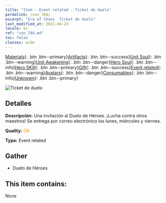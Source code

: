 ```yaml
---
title: "Item - Event related - Ticket de duelo"
permalink: /con_784/
excerpt: "Era of Chaos  Ticket de duelo"
last_modified_at: 2021-04-23
locale: es
ref: "con_784.md"
toc: false
classes: wide
---
```

 [Materials](/ItemsES/){: .btn .btn--primary}[Artifacts](/ItemsES/Artifacts/){: .btn .btn--success}[Unit Soul](/ItemsES/UnitSoul/){: .btn .btn--warning}[Unit Awakening](/ItemsES/UnitAwakening/){: .btn .btn--danger}[Hero Soul](/ItemsES/HeroSoul/){: .btn .btn--info}[Hero SKill](/ItemsES/HeroSkill/){: .btn .btn--primary}[Gift](/ItemsES/Gift/){: .btn .btn--success}[Event related](/ItemsES/Events/){: .btn .btn--warning}[Avatars](/ItemsES/Avatars/){: .btn .btn--danger}[Consumables](/ItemsES/Consumables/){: .btn .btn--info}[Unknown](/ItemsES/Unknown/){: .btn .btn--primary}

 ![Ticket de duelo](/images/t/i_3042.png)

## Detalles
 **Descripción:** Una invitación al Duelo de Héroes. ¡Lucha contra otros maestros! Se entrega por correo electrónico los lunes, miércoles y viernes.

 **Quality:** <span style="color: #FF8C00">OK</span>

 **Type:** Event related

## Gather

*    Duelo de Héroes 

## This item contains:

  None

